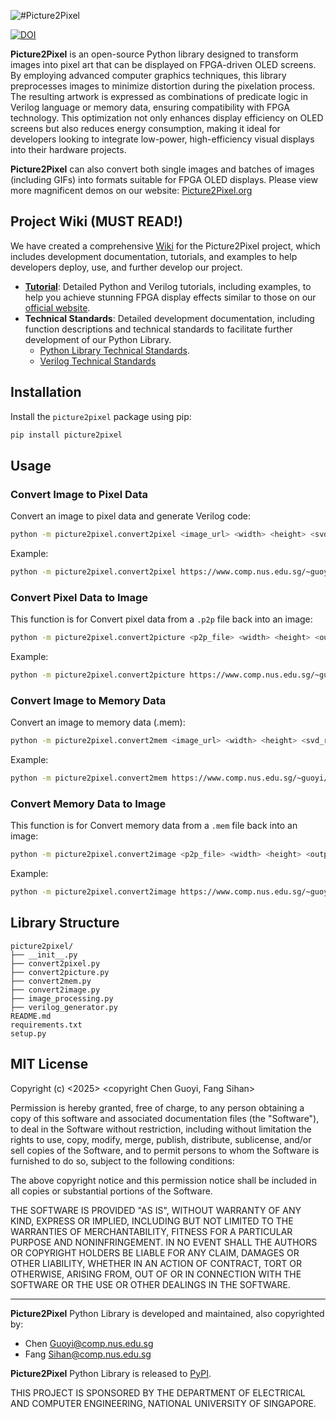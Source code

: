![#Picture2Pixel](https://www.comp.nus.edu.sg/~guoyi/project/picture2pixel/img/title.png)

[![DOI](https://zenodo.org/badge/793338110.svg)](https://zenodo.org/doi/10.5281/zenodo.13119991) 

**Picture2Pixel** is an open-source Python library designed to transform images into pixel art that can be displayed on FPGA-driven OLED screens. By employing advanced computer graphics techniques, this library preprocesses images to minimize distortion during the pixelation process. The resulting artwork is expressed as combinations of predicate logic in Verilog language or memory data, ensuring compatibility with FPGA technology. This optimization not only enhances display efficiency on OLED screens but also reduces energy consumption, making it ideal for developers looking to integrate low-power, high-efficiency visual displays into their hardware projects.

**Picture2Pixel** can also convert both single images and batches of images (including GIFs) into formats suitable for FPGA OLED displays. Please view more magnificent demos on our website: [Picture2Pixel.org](https://www.comp.nus.edu.sg/~guoyi/project/picture2pixel/)

## Project Wiki (MUST READ!)
We have created a comprehensive [Wiki](https://github.com/gu0y1/picture2pixel/wiki) for the Picture2Pixel project, which includes development documentation, tutorials, and examples to help developers deploy, use, and further develop our project.
- **[Tutorial](https://github.com/gu0y1/picture2pixel/wiki/Tutorial)**: Detailed Python and Verilog tutorials, including examples, to help you achieve stunning FPGA display effects similar to those on our [official website](https://www.comp.nus.edu.sg/~guoyi/project/picture2pixel/).
- **Technical Standards**: Detailed development documentation, including function descriptions and technical standards to facilitate further development of our Python Library.
  - [Python Library Technical Standards](https://github.com/gu0y1/picture2pixel/wiki/Python-Library-Technical-Standard).
  - [Verilog Technical Standards](https://github.com/gu0y1/picture2pixel/wiki/Verilog-Techinal-Standard)

## Installation

Install the `picture2pixel` package using pip:

```bash
pip install picture2pixel
```

## Usage

### Convert Image to Pixel Data

Convert an image to pixel data and generate Verilog code:

```bash
python -m picture2pixel.convert2pixel <image_url> <width> <height> <svd_r> <output_dir>
```

Example:

```bash
python -m picture2pixel.convert2pixel https://www.comp.nus.edu.sg/~guoyi/project/picture2pixel/tests/default.png 96 64 20 output_directory
```

### Convert Pixel Data to Image

This function is for Convert pixel data from a `.p2p` file back into an image:

```bash
python -m picture2pixel.convert2picture <p2p_file> <width> <height> <output_dir>
```

Example:

```bash
python -m picture2pixel.convert2picture https://www.comp.nus.edu.sg/~guoyi/project/picture2pixel/tests/default.p2p 96 64 output_directory
```

### Convert Image to Memory Data

Convert an image to memory data (.mem):

```bash
python -m picture2pixel.convert2mem <image_url> <width> <height> <svd_r> <output_dir>
```

Example:

```bash
python -m picture2pixel.convert2mem https://www.comp.nus.edu.sg/~guoyi/project/picture2pixel/tests/default.png 96 64 20 output_directory
```

### Convert Memory Data to Image

This function is for Convert memory data from a `.mem` file back into an image:

```bash
python -m picture2pixel.convert2image <p2p_file> <width> <height> <output_dir>
```

Example:

```bash
python -m picture2pixel.convert2image https://www.comp.nus.edu.sg/~guoyi/project/picture2pixel/tests/default.mem 96 64 output_directory
```

## Library Structure

```plaintext
picture2pixel/
├── __init__.py
├── convert2pixel.py
├── convert2picture.py
├── convert2mem.py
├── convert2image.py
├── image_processing.py
├── verilog_generator.py
README.md
requirements.txt
setup.py
```

## MIT License

Copyright (c) <2025> <copyright Chen Guoyi, Fang Sihan>

Permission is hereby granted, free of charge, to any person obtaining a copy of this software and associated documentation files (the "Software"), to deal in the Software without restriction, including without limitation the rights to use, copy, modify, merge, publish, distribute, sublicense, and/or sell copies of the Software, and to permit persons to whom the Software is furnished to do so, subject to the following conditions:

The above copyright notice and this permission notice shall be included in all copies or substantial portions of the Software.

THE SOFTWARE IS PROVIDED "AS IS", WITHOUT WARRANTY OF ANY KIND, EXPRESS OR IMPLIED, INCLUDING BUT NOT LIMITED TO THE WARRANTIES OF MERCHANTABILITY, FITNESS FOR A PARTICULAR PURPOSE AND NONINFRINGEMENT. IN NO EVENT SHALL THE AUTHORS OR COPYRIGHT HOLDERS BE LIABLE FOR ANY CLAIM, DAMAGES OR OTHER LIABILITY, WHETHER IN AN ACTION OF CONTRACT, TORT OR OTHERWISE, ARISING FROM, OUT OF OR IN CONNECTION WITH THE SOFTWARE OR THE USE OR OTHER DEALINGS IN THE SOFTWARE.

------------

**Picture2Pixel** Python Library is developed and maintained, also copyrighted by:
- Chen [Guoyi@comp.nus.edu.sg](mailto:guoyi@comp.nus.edu.sg)
- Fang [Sihan@comp.nus.edu.sg](mailto:sihan@comp.nus.edu.sg)

**Picture2Pixel** Python Library is released to [PyPI](https://pypi.org/project/picture2pixel/).

THIS PROJECT IS SPONSORED BY THE DEPARTMENT OF ELECTRICAL AND COMPUTER ENGINEERING, NATIONAL UNIVERSITY OF SINGAPORE.
